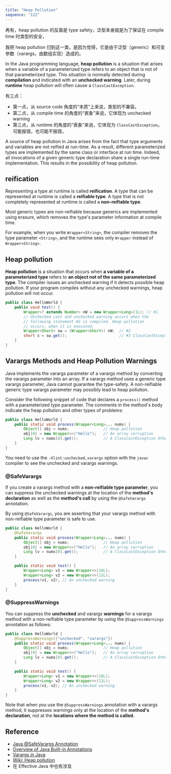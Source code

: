 ```yaml
---
title: "Heap Pollution"
sequence: "122"
---
```


再有，heap pollution 的反面是 type safety，泛型本身就是为了保证在 compile time 时类型的安全，

我把 heap pollution 归到这一类，是因为觉得，它是由于泛型（generic）和可变参数（varargs，由数组实现）造成的。

In the Java programming language,
**heap pollution** is a situation that arises when a variable of a parameterized type refers to an object that is not of that parameterized type.
This situation is normally detected during **compilation** and indicated with an **unchecked warning**.
Later, during **runtime** heap pollution will often cause a `ClassCastException`.

有三点：

- 第一点，从 source code 角度的“本质”上来说，类型的不兼容。
- 第二点，从 compile time 的角度的“表象”来说，它体现为 unchecked warning
- 第三点，从 runtime 的角度的“表象”来说，它体现为 `ClassCastException`。可能报错，也可能不报错，

A source of heap pollution in Java arises from the fact that type arguments and variables are not reified at run-time.
As a result, different parameterized types are implemented by the same class or interface at run time.
Indeed, all invocations of a given generic type declaration share a single run-time implementation.
This results in the possibility of heap pollution.


## reification

Representing a type at runtime is called **reification**.
A type that can be represented at runtime is called a **reifiable type**.
A type that is not completely represented at runtime is called a **non-reifiable type**.

Most generic types are non-reifiable
because generics are implemented using erasure,
which removes the type's parameter information at compile time.

For example, when you write `Wrapper<String>`,
the compiler removes the type parameter `<String>`,
and the runtime sees only `Wrapper` instead of `Wrapper<String>`.

## Heap pollution

**Heap pollution** is a situation that occurs
when **a variable of a parameterized type** refers to **an object not of the same parameterized type**.
The compiler issues an unchecked warning if it detects possible heap pollution.
If your program compiles without any unchecked warnings, heap pollution will not occur.

```java
public class HelloWorld {
    public void test() {
        Wrapper<? extends Number> nW = new Wrapper<Long>(1L); // #1
        // Unchecked cast and unchecked warning occurs when the
        // following statement #2 is compiled. Heap pollution
        // occurs, when it is executed.
        Wrapper<Short> sw = (Wrapper<Short>) nW;  // #2
        short s = sw.get();                       // #3 ClassCastException
    }
}
```

## Varargs Methods and Heap Pollution Warnings

Java implements the varargs parameter of a varargs method by converting the varargs parameter into an array.
If a varargs method uses a generic type varargs parameter,
Java cannot guarantee the type-safety.
A non-reifiable generic type varargs parameter may possibly lead to heap pollution.

Consider the following snippet of code that declares a `process()` method with a parameterized type parameter.
The comments in the method's body indicate the heap pollution and other types of problems:

```java
public class HelloWorld {
    public static void process(Wrapper<Long>... nums) {
        Object[] obj = nums;               // Heap pollution
        obj[0] = new Wrapper<>("Hello");   // An array corruption
        Long lv = nums[0].get();           // A ClassCastException Other code goes here
    }
}
```

You need to use the `-Xlint:unchecked,varargs` option with the `javac` compiler to see the unchecked and varargs warnings.

### @SafeVarargs

If you create a varargs method with a **non-reifiable type parameter**,
you can suppress the unchecked warnings at the location of the **method's declaration**
as well as the **method's call** by using the `@SafeVarargs` annotation.

By using `@SafeVarargs`, you are asserting that your varargs method with non-reifiable type parameter is safe to use.

```java
public class HelloWorld {
    @SafeVarargs
    public static void process(Wrapper<Long>... nums) {
        Object[] obj = nums;               // Heap pollution
        obj[0] = new Wrapper<>("Hello");   // An array corruption
        Long lv = nums[0].get();           // A ClassCastException Other code goes here
    }

    public static void test() {
        Wrapper<Long> v1 = new Wrapper<>(10L);
        Wrapper<Long> v2 = new Wrapper<>(11L);
        process(v1, v2); // An unchecked warning
    }
}
```

### @SuppressWarnings

You can suppress the **unchecked** and varargs **warnings** for a varargs method with a
non-reifiable type parameter by using the `@SuppressWarnings` annotation as follows:

```java
public class HelloWorld {
    @SuppressWarnings({"unchecked", "varargs"})
    public static void process(Wrapper<Long>... nums) {
        Object[] obj = nums;               // Heap pollution
        obj[0] = new Wrapper<>("Hello");   // An array corruption
        Long lv = nums[0].get();           // A ClassCastException Other code goes here
    }

    public static void test() {
        Wrapper<Long> v1 = new Wrapper<>(10L);
        Wrapper<Long> v2 = new Wrapper<>(11L);
        process(v1, v2); // An unchecked warning
    }
}
```

Note that when you use the `@SuppressWarnings` annotation with a varargs method,
it suppresses warnings only at the location of the **method's declaration**,
not at the **locations where the method is called.**

## Reference

- [Java @SafeVarargs Annotation](https://www.baeldung.com/java-safevarargs)
- [Overview of Java Built-in Annotations](https://www.baeldung.com/java-default-annotations)
- [Varargs in Java](https://www.baeldung.com/java-varargs)
- [Wiki: Heap pollution](https://en.wikipedia.org/wiki/Heap_pollution)
- 在 Effective Java 中也有涉及


